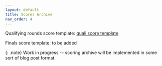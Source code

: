 ```yaml
---
layout: default
title: Scores Archive
nav_order: 4
---
```


Qualifying rounds score template:
[quali score template]({{site.baseurl}}/assets/quali-score-template.pdf)

Finals score template: to be added

{: .note}
Work in progress -- scoring archive will be implemented in some sort of blog post format.



